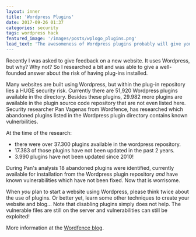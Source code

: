 ```yaml
---
layout: inner
title: 'Wordpress Plugins'
date: 2017-09-26 01:37
categories: security
tags: wordpress hack
featured_image: '/images/posts/wplogo_plugins.png'
lead_text: 'The awesomeness of Wordpress plugins probably will give your website a free backdoor´
---
```


Recently I was asked to give feedback on a new website. It uses Wordpress, but why? Why not? So I researched a bit and was able to give a well-founded answer about the risk of having plug-ins installed.

Many websites are built using Wordpress, but within the plug-in repository lies a HUGE security risk. Currently there are 51,920 Wordpress plugins available in the directory. Besides these plugins, 29.982 more plugins are available in the plugin source code repository that are not even listed here. Security researcher Pan Vagenas from Wordfence, has researched which abandoned plugins listed in the Wordpress plugin directory contains known vulnerbilities.

At the time of the research:
- there were over 37.300 plugins available in the wordpress repository.
- 17.383 of those plugins have not been updated in the past 2 years.
- 3.990 plugins have not been updated since 2010!

During Pan's analysis 18 abandoned plugins were identified, currently available for installation from the Wordpress plugin repository _and_ have known vulnerabilities which have not been fixed. Now that is worrisome.

When _you_ plan to start a website using Wordpress, please think twice about the use of plugins. Or better yet, learn some other techniques to create your website and blog... Note that disabling plugins simply does not help. The vulnerable files are still on the server and vulnerabilities can still be exploited!

More information at the [Wordfence blog](https://www.wordfence.com/blog/2017/05/22-abandoned-wordpress-plugins-vulnerabilities).
